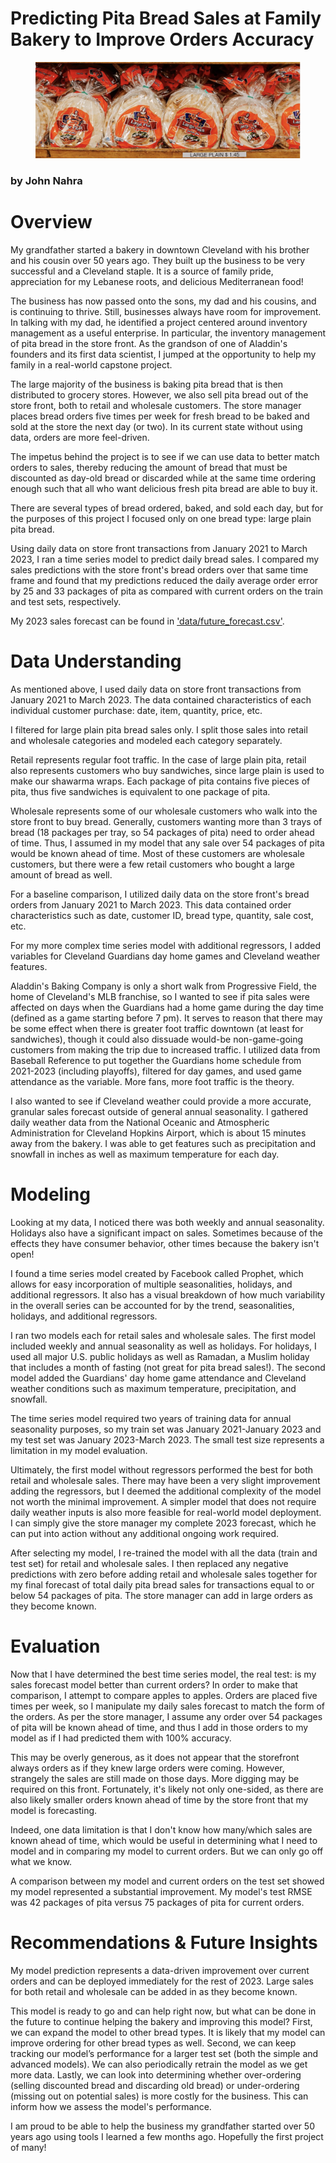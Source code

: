 # Predicting Pita Bread Sales at Family Bakery to Improve Orders Accuracy

<figure>
    <p align="center">
    <img src="large_plain_pita.png"
         alt="Content vs Collab"
         >
    </p>
</figure>

### by John Nahra

# Overview

My grandfather started a bakery in downtown Cleveland with his brother and his cousin over 50 years ago. They built up the business to be very successful and a Cleveland staple. It is a source of family pride, appreciation for my Lebanese roots, and delicious Mediterranean food!

The business has now passed onto the sons, my dad and his cousins, and is continuing to thrive. Still, businesses always have room for improvement. In talking with my dad, he identified a project centered around inventory management as a useful enterprise. In particular, the inventory management of pita bread in the store front. As the grandson of one of Aladdin's founders and its first data scientist, I jumped at the opportunity to help my family in a real-world capstone project.

The large majority of the business is baking pita bread that is then distributed to grocery stores. However, we also sell pita bread out of the store front, both to retail and wholesale customers. The store manager places bread orders five times per week for fresh bread to be baked and sold at the store the next day (or two). In its current state without using data, orders are more feel-driven.

The impetus behind the project is to see if we can use data to better match orders to sales, thereby reducing the amount of bread that must be discounted as day-old bread or discarded while at the same time ordering enough such that all who want delicious fresh pita bread are able to buy it.

There are several types of bread ordered, baked, and sold each day, but for the purposes of this project I focused only on one bread type: large plain pita bread.

Using daily data on store front transactions from January 2021 to March 2023, I ran a time series model to predict daily bread sales. I compared my sales predictions with the store front's bread orders over that same time frame and found that my predictions reduced the daily average order error by 25 and 33 packages of pita as compared with current orders on the train and test sets, respectively.

My 2023 sales forecast can be found in ['data/future_forecast.csv'](https://github.com/jnahra/capstone-project/blob/main/data/future_forecast.csv).

# Data Understanding

As mentioned above, I used daily data on store front transactions from January 2021 to March 2023. The data contained characteristics of each individual customer purchase: date, item, quantity, price, etc.

I filtered for large plain pita bread sales only. I split those sales into retail and wholesale categories and modeled each category separately.

Retail represents regular foot traffic. In the case of large plain pita, retail also represents customers who buy sandwiches, since large plain is used to make our shawarma wraps. Each package of pita contains five pieces of pita, thus five sandwiches is equivalent to one package of pita.

Wholesale represents some of our wholesale customers who walk into the store front to buy bread. Generally, customers wanting more than 3 trays of bread (18 packages per tray, so 54 packages of pita) need to order ahead of time. Thus, I assumed in my model that any sale over 54 packages of pita would be known ahead of time. Most of these customers are wholesale customers, but there were a few retail customers who bought a large amount of bread as well.

For a baseline comparison, I utilized daily data on the store front's bread orders from January 2021 to March 2023. This data contained order characteristics such as date, customer ID, bread type, quantity, sale cost, etc.

For my more complex time series model with additional regressors, I added variables for Cleveland Guardians day home games and Cleveland weather features.

Aladdin's Baking Company is only a short walk from Progressive Field, the home of Cleveland's MLB franchise, so I wanted to see if pita sales were affected on days when the Guardians had a home game during the day time (defined as a game starting before 7 pm). It serves to reason that there may be some effect when there is greater foot traffic downtown (at least for sandwiches), though it could also dissuade would-be non-game-going customers from making the trip due to increased traffic. I utilized data from Baseball Reference to put together the Guardians home schedule from 2021-2023 (including playoffs), filtered for day games, and used game attendance as the variable. More fans, more foot traffic is the theory.

I also wanted to see if Cleveland weather could provide a more accurate, granular sales forecast outside of general annual seasonality. I gathered daily weather data from the National Oceanic and Atmospheric Administration for Cleveland Hopkins Airport, which is about 15 minutes away from the bakery. I was able to get features such as precipitation and snowfall in inches as well as maximum temperature for each day.

# Modeling

Looking at my data, I noticed there was both weekly and annual seasonality. Holidays also have a significant impact on sales. Sometimes because of the effects they have consumer behavior, other times because the bakery isn't open!

I found a time series model created by Facebook called Prophet, which allows for easy incorporation of multiple seasonalities, holidays, and additional regressors. It also has a visual breakdown of how much variability in the overall series can be accounted for by the trend, seasonalities, holidays, and additional regressors.

I ran two models each for retail sales and wholesale sales. The first model included weekly and annual seasonality as well as holidays. For holidays, I used all major U.S. public holidays as well as Ramadan, a Muslim holiday that includes a month of fasting (not great for pita bread sales!). The second model added the Guardians' day home game attendance and Cleveland weather conditions such as maximum temperature, precipitation, and snowfall.

The time series model required two years of training data for annual seasonality purposes, so my train set was January 2021-January 2023 and my test set was January 2023-March 2023. The small test size represents a limitation in my model evaluation.

Ultimately, the first model without regressors performed the best for both retail and wholesale sales. There may have been a very slight improvement adding the regressors, but I deemed the additional complexity of the model not worth the minimal improvement. A simpler model that does not require daily weather inputs is also more feasible for real-world model deployment. I can simply give the store manager my complete 2023 forecast, which he can put into action without any additional ongoing work required.

After selecting my model, I re-trained the model with all the data (train and test set) for retail and wholesale sales. I then replaced any negative predictions with zero before adding retail and wholesale sales together for my final forecast of total daily pita bread sales for transactions equal to or below 54 packages of pita. The store manager can add in large orders as they become known.

# Evaluation

Now that I have determined the best time series model, the real test: is my sales forecast model better than current orders? In order to make that comparison, I attempt to compare apples to apples. Orders are placed five times per week, so I manipulate my daily sales forecast to match the form of the orders. As per the store manager, I assume any order over 54 packages of pita will be known ahead of time, and thus I add in those orders to my model as if I had predicted them with 100% accuracy.

This may be overly generous, as it does not appear that the storefront always orders as if they knew large orders were coming. However, strangely the sales are still made on those days. More digging may be required on this front. Fortunately, it's likely not only one-sided, as there are also likely smaller orders known ahead of time by the store front that my model is forecasting.

Indeed, one data limitation is that I don't know how many/which sales are known ahead of time, which would be useful in determining what I need to model and in comparing my model to current orders. But we can only go off what we know.

A comparison between my model and current orders on the test set showed my model represented a substantial improvement. My model's test RMSE was 42 packages of pita versus 75 packages of pita for current orders.

# Recommendations & Future Insights

My model prediction represents a data-driven improvement over current orders and can be deployed immediately for the rest of 2023. Large sales for both retail and wholesale can be added in as they become known.

This model is ready to go and can help right now, but what can be done in the future to continue helping the bakery and improving this model? First, we can expand the model to other bread types. It is likely that my model can improve ordering for other bread types as well. Second, we can keep tracking our model’s performance for a larger test set (both the simple and advanced models). We can also periodically retrain the model as we get more data. Lastly, we can look into determining whether over-ordering (selling discounted bread and discarding old bread) or under-ordering (missing out on potential sales) is more costly for the business. This can inform how we assess the model's performance.

I am proud to be able to help the business my grandfather started over 50 years ago using tools I learned a few months ago. Hopefully the first project of many!

